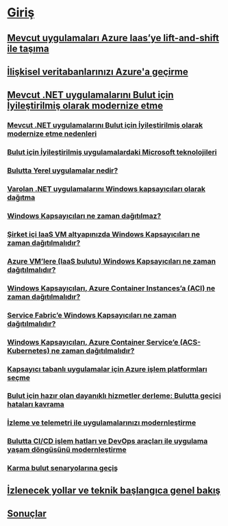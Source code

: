 # [Giriş](index.md)
## [Mevcut uygulamaları Azure Iaas’ye lift-and-shift ile taşıma](lift-and-shift-existing-apps-azure-iaas.md)
## [İlişkisel veritabanlarınızı Azure'a geçirme](migrate-your-relational-databases-to-azure.md)
## [Mevcut .NET uygulamalarını Bulut için İyileştirilmiş olarak modernize etme](./modernize-existing-apps-to-cloud-optimized/index.md)
### [Mevcut .NET uygulamalarını Bulut için İyileştirilmiş olarak modernize etme nedenleri](./modernize-existing-apps-to-cloud-optimized/reasons-to-modernize-existing-net-apps-to-cloud-optimized-applications.md)
### [Bulut için İyileştirilmiş uygulamalardaki Microsoft teknolojileri](./modernize-existing-apps-to-cloud-optimized/microsoft-technologies-in-cloud-optimized-applications.md)
### [Bulutta Yerel uygulamalar nedir?](./modernize-existing-apps-to-cloud-optimized/what-about-cloud-native-applications.md)
### [Varolan .NET uygulamalarını Windows kapsayıcıları olarak dağıtma](./modernize-existing-apps-to-cloud-optimized/deploy-existing-net-apps-as-windows-containers.md)
### [Windows Kapsayıcıları ne zaman dağıtılmaz?](./modernize-existing-apps-to-cloud-optimized/when-not-to-deploy-to-windows-containers.md)
### [Şirket içi IaaS VM altyapınızda Windows Kapsayıcıları ne zaman dağıtılmalıdır?](./modernize-existing-apps-to-cloud-optimized/when-to-deploy-windows-containers-in-your-on-premises-iaas-vm-infrastructure.md)
### [Azure VM’lere (IaaS bulutu) Windows Kapsayıcıları ne zaman dağıtılmalıdır?](./modernize-existing-apps-to-cloud-optimized/when-to-deploy-windows-containers-to-azure-vms-iaas-cloud.md)
### [Windows Kapsayıcıları, Azure Container Instances’a (ACI) ne zaman dağıtılmalıdır?](./modernize-existing-apps-to-cloud-optimized/when-to-deploy-windows-containers-to-azure-container-instances-ACI.md)
### [Service Fabric’e Windows Kapsayıcıları ne zaman dağıtılmalıdır?](./modernize-existing-apps-to-cloud-optimized/when-to-deploy-windows-containers-to-service-fabric.md)
### [Windows Kapsayıcıları, Azure Container Service’e (ACS-Kubernetes) ne zaman dağıtılmalıdır?](./modernize-existing-apps-to-cloud-optimized/when-to-deploy-windows-containers-to-azure-container-service-kubernetes.md)
### [Kapsayıcı tabanlı uygulamalar için Azure işlem platformları seçme](./modernize-existing-apps-to-cloud-optimized/choosing-azure-compute-options-for-container-based-applications.md)
### [Bulut için hazır olan dayanıklı hizmetler derleme: Bulutta geçici hataları kavrama](./modernize-existing-apps-to-cloud-optimized/build-resilient-services-ready-for-the-cloud-embrace-transient-failures-in-the-cloud.md)
### [İzleme ve telemetri ile uygulamalarınızı modernleştirme](./modernize-existing-apps-to-cloud-optimized/modernize-your-apps-with-monitoring-and-telemetry.md)
### [Bulutta CI/CD işlem hatları ve DevOps araçları ile uygulama yaşam döngüsünü modernleştirme](./modernize-existing-apps-to-cloud-optimized/modernize-your-apps-lifecycle-with-ci-cd-pipelines-and-devops-tools-in-the-cloud.md)
### [Karma bulut senaryolarına geçiş](./modernize-existing-apps-to-cloud-optimized/migrate-to-hybrid-cloud-scenarios.md)
## [İzlenecek yollar ve teknik başlangıca genel bakış](walkthroughs-technical-get-started-overview.md)
## [Sonuçlar](conclusions.md)
